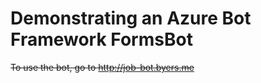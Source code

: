 # Demonstrating an Azure Bot Framework FormsBot 

~~To use the bot, go to http://job-bot.byers.me~~
